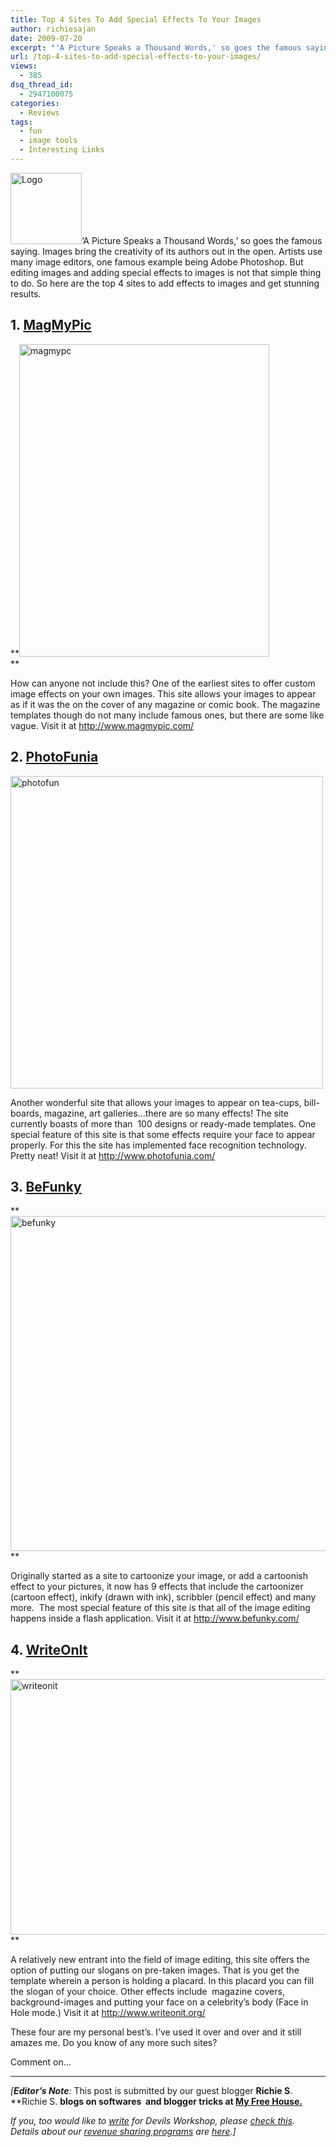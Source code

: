 ```yaml
---
title: Top 4 Sites To Add Special Effects To Your Images
author: richiesajan
date: 2009-07-20
excerpt: "'A Picture Speaks a Thousand Words,' so goes the famous saying. Images bring the creativity of its authors out in the open. Artists use many image editors, one famous example being Adobe Photoshop. But editing images and adding special effects to images is not that simple thing to do. So here are the top 4 sites to add effects to images and get stunning results."
url: /top-4-sites-to-add-special-effects-to-your-images/
views:
  - 385
dsq_thread_id:
  - 2947100075
categories:
  - Reviews
tags:
  - fun
  - image tools
  - Interesting Links
---
```

<img class="alignleft size-full wp-image-12248" src="http://cdn.devilsworkshop.org/files/2009/07/reflectedimage.png" alt="Logo" height="114" />&#8216;A Picture Speaks a Thousand Words,&#8217; so goes the famous saying. Images bring the creativity of its authors out in the open. Artists use many image editors, one famous example being Adobe Photoshop. But editing images and adding special effects to images is not that simple thing to do. So here are the top 4 sites to add effects to images and get stunning results.<!--more-->

## 1. **<a href="http://www.magmypic.com/" onclick="_gaq.push(['_trackEvent', 'outbound-article', 'http://www.magmypic.com/', 'MagMyPic']);" target="_blank">MagMyPic</a>**

**<img class="aligncenter size-full wp-image-12249" src="http://cdn.devilsworkshop.org/files/2009/07/magmypc.jpg" alt="magmypc" width="400" height="500" />  
**

How can anyone not include this? One of the earliest sites to offer custom image effects on your own images. This site allows your images to appear as if it was the on the cover of any magazine or comic book. The magazine templates though do not many include famous ones, but there are some like vague. Visit it at <a href="http://www.magmypic.com/" onclick="_gaq.push(['_trackEvent', 'outbound-article', 'http://www.magmypic.com/', 'http://www.magmypic.com/']);" target="_blank">http://www.magmypic.com/</a>

## 2. <a href="http://www.photofunia.com/" onclick="_gaq.push(['_trackEvent', 'outbound-article', 'http://www.photofunia.com/', 'PhotoFunia']);" target="_blank"><strong>PhotoFunia</strong></a>

<img class="aligncenter size-full wp-image-12250" src="http://cdn.devilsworkshop.org/files/2009/07/photofun.jpg" alt="photofun" width="500" />

Another wonderful site that allows your images to appear on tea-cups, bill-boards, magazine, art galleries&#8230;there are so many effects! The site currently boasts of more than  100 designs or ready-made templates. One special feature of this site is that some effects require your face to appear properly. For this the site has implemented face recognition technology. Pretty neat! Visit it at <a href="http://www.photofunia.com/" onclick="_gaq.push(['_trackEvent', 'outbound-article', 'http://www.photofunia.com/', 'http://www.photofunia.com/']);" target="_blank">http://www.photofunia.com/</a>

## 3. **<a href="http://www.befunky.com/" onclick="_gaq.push(['_trackEvent', 'outbound-article', 'http://www.befunky.com/', 'BeFunky']);" target="_blank">BeFunky</a>**

**<img class="aligncenter size-full wp-image-12253" src="http://cdn.devilsworkshop.org/files/2009/07/befunky.jpg" alt="befunky" width="536" />  
**

Originally started as a site to cartoonize your image, or add a cartoonish effect to your pictures, it now has 9 effects that include the cartoonizer (cartoon effect), inkify (drawn with ink), scribbler (pencil effect) and many more.  The most special feature of this site is that all of the image editing happens inside a flash application. Visit it at <a href="http://www.befunky.com/" onclick="_gaq.push(['_trackEvent', 'outbound-article', 'http://www.befunky.com/', 'http://www.befunky.com/']);" >http://www.befunky.com/</a>

## 4. **<a href="http://www.writeonit.org/" onclick="_gaq.push(['_trackEvent', 'outbound-article', 'http://www.writeonit.org/', 'WriteOnIt']);" target="_blank">WriteOnIt</a>**

**<img class="aligncenter size-full wp-image-12254" src="http://cdn.devilsworkshop.org/files/2009/07/writeonit.jpg" alt="writeonit" width="545" height="409" />  
**

A relatively new entrant into the field of image editing, this site offers the option of putting our slogans on pre-taken images. That is you get the template wherein a person is holding a placard. In this placard you can fill the slogan of your choice. Other effects include  magazine covers, background-images and putting your face on a celebrity&#8217;s body (Face in Hole mode.) Visit it at <a href="http://www.writeonit.org/" onclick="_gaq.push(['_trackEvent', 'outbound-article', 'http://www.writeonit.org/', 'http://www.writeonit.org/']);" target="_blank">http://www.writeonit.org/</a>

These four are my personal best&#8217;s. I&#8217;ve used it over and over and it still amazes me. Do you know of any more such sites?

Comment on&#8230;

* * *

*[**Editor&#8217;s Note**:* This post is submitted by our guest blogger **Richie S**. **Richie S. **blogs on softwares  and blogger tricks at <a href="http://myfreehouse.blogspot.com/" onclick="_gaq.push(['_trackEvent', 'outbound-article', 'http://myfreehouse.blogspot.com/', 'My Free House.']);" >My Free House.</a>**</p> 

*If you, too would like to [write][1] for Devils Workshop, please [check this][1]. Details about our [revenue sharing programs][1] are [here][1].]*

 [1]: http://devilsworkshop.org/join-dw/
